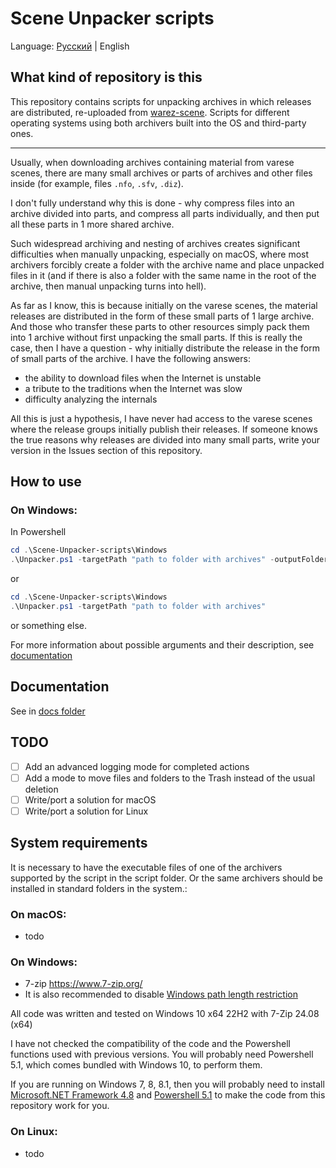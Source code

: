 # Scene Unpacker scripts

Language: [Русский](README_RU.md) | English

## What kind of repository is this

This repository contains scripts for unpacking archives in which releases are distributed, re-uploaded from [warez-scene](https://en.wikipedia.org/wiki/Warez_scene). Scripts for different operating systems using both archivers built into the OS and third-party ones.

---

Usually, when downloading archives containing material from varese scenes, there are many small archives or parts of archives and other files inside (for example, files `.nfo`, `.sfv`, `.diz`).

I don't fully understand why this is done - why compress files into an archive divided into parts, and compress all parts individually, and then put all these parts in 1 more shared archive.

Such widespread archiving and nesting of archives creates significant difficulties when manually unpacking, especially on macOS, where most archivers forcibly create a folder with the archive name and place unpacked files in it (and if there is also a folder with the same name in the root of the archive, then manual unpacking turns into hell).

As far as I know, this is because initially on the varese scenes, the material releases are distributed in the form of these small parts of 1 large archive. And those who transfer these parts to other resources simply pack them into 1 archive without first unpacking the small parts. If this is really the case, then I have a question - why initially distribute the release in the form of small parts of the archive. I have the following answers:
- the ability to download files when the Internet is unstable
- a tribute to the traditions when the Internet was slow
- difficulty analyzing the internals

All this is just a hypothesis, I have never had access to the varese scenes where the release groups initially publish their releases. If someone knows the true reasons why releases are divided into many small parts, write your version in the Issues section of this repository.

## How to use

### On Windows:
In Powershell
```powershell
cd .\Scene-Unpacker-scripts\Windows
.\Unpacker.ps1 -targetPath "path to folder with archives" -outputFolderPath "path to folder for unpacked" -overwriteExisting -smartRenameMode 1 -duplicatesProcessMode 1 -deleteArchiveAfterUnpack
```
or
```powershell
cd .\Scene-Unpacker-scripts\Windows
.\Unpacker.ps1 -targetPath "path to folder with archives"
```
or something else.

For more information about possible arguments and their description, see [documentation](./docs/docs_EN.md)

## Documentation

See in [docs folder](./docs/docs_EN.md)

## TODO

- [ ] Add an advanced logging mode for completed actions
- [ ] Add a mode to move files and folders to the Trash instead of the usual deletion
- [ ] Write/port a solution for macOS
- [ ] Write/port a solution for Linux

## System requirements

It is necessary to have the executable files of one of the archivers supported by the script in the script folder. Or the same archivers should be installed in standard folders in the system.: 

### On macOS:
- todo

### On Windows:
- 7-zip https://www.7-zip.org/
- It is also recommended to disable [Windows path length restriction](https://learn.microsoft.com/windows/win32/fileio/maximum-file-path-limitation?tabs=registry)

All code was written and tested on Windows 10 x64 22H2 with 7-Zip 24.08 (x64)

I have not checked the compatibility of the code and the Powershell functions used with previous versions. You will probably need Powershell 5.1, which comes bundled with Windows 10, to perform them.

If you are running on Windows 7, 8, 8.1, then you will probably need to install [Microsoft.NET Framework 4.8](https://support.microsoft.com/topic/microsoft-net-framework-4-8-offline-installer-for-windows-9d23f658-3b97-68ab-d013-aa3c3e7495e0 ) and [Powershell 5.1](https://www.microsoft.com/download/details.aspx/?id=54616 ) to make the code from this repository work for you.

### On Linux:
- todo